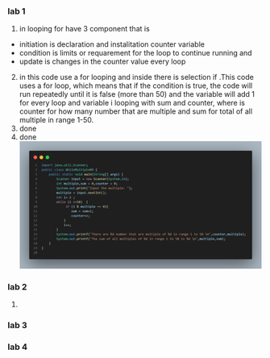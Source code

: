 ### lab 1
1. in looping for have 3 component that is 
-  initiation is declaration and instalitation counter variable
-  condition is limits or requarement for the loop to continue running and 
-  update is changes in the counter value every loop 
2.  in this code use a for looping and inside there is selection if .This code uses a for loop, which means that if the condition is true, the code will run repeatedly until it is false (more than 50) and the variable will add 1 for every loop and variable i looping with sum and counter, where is counter for how many number that are multiple and sum for total of all multiple in range 1-50.
3. done
4. done
![alt text](code3.png)
### lab 2
1. 

### lab 3

### lab 4 